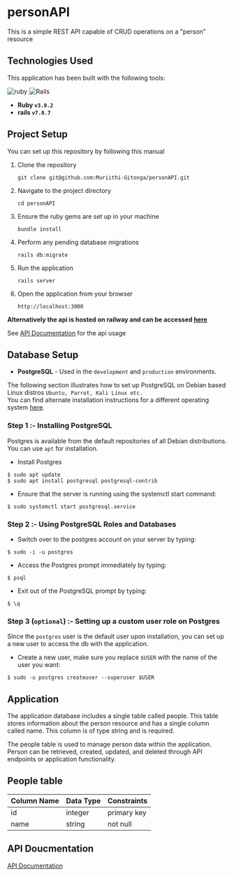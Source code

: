 # personAPI
This is a simple REST API capable of CRUD operations on a "person" resource

## Technologies Used
This application has been built with the following tools:

![ruby](https://img.shields.io/badge/Ruby-CC342D?style=for-the-badge&logo=ruby&logoColor=white)
![Rails](https://img.shields.io/badge/rails-%23CC0000.svg?style=for-the-badge&logo=ruby-on-rails&logoColor=white)

- **Ruby `v3.0.2`**
- **rails `v7.0.7`**

## Project Setup
You can set up this repository by following this manual

1. Clone the repository
    ```{shell}
   git clone git@github.com:Muriithi-Gitonga/personAPI.git
   ```
2. Navigate to the project directory
    ```{shell}
   cd personAPI
   ```
3. Ensure the ruby gems are set up in your machine
    ```{shell}
   bundle install
   ```
4. Perform any pending database migrations
   ```{shell}
   rails db:migrate
   ```
5. Run the application
    ```{shell}
    rails server
    ```
6. Open the application from your browser
    ```
   http://localhost:3000
   ```

  **Alternatively the api is hosted on railway and can be accessed [here](https://userapi-production-741d.up.railway.app/)**

See [API Documentation](DOCUMENTATION.md) for the api usage


## Database Setup

- **PostgreSQL** - Used in the `development` and `production` environments.

The following section illustrates how to set up PostgreSQL on Debian based Linux distros `Ubuntu, Parrot, Kali Linux etc.`<br/>
You can find alternate installation instructions for a different operating system [here](https://www.postgresql.org/download/).

### Step 1 :- Installing PostgreSQL

Postgres is available from the default repositories of all Debian distributions. You can use `apt` for installation.

- Install Postgres
```
$ sudo apt update
$ sudo apt install postgresql postgresql-contrib
```

- Ensure that the server is running using the systemctl start command:
```{shell}
$ sudo systemctl start postgresql.service
```

### Step 2 :- Using PostgreSQL Roles and Databases

- Switch over to the postgres account on your server by typing:
```{shell}
$ sudo -i -u postgres
```
- Access the Postgres prompt immediately by typing:
```{shell}
$ psql
```
- Exit out of the PostgreSQL prompt by typing:
```{shell}
$ \q
```

### Step 3 (`optional`) :- Setting up a custom user role on Postgres
Since the `postgres` user is the default user upon installation, you can set up a new user to access the db with the application.

- Create a new user, make sure you replace `$USER` with the name of the user you want:
```{shell}
$ sudo -u postgres createuser --superuser $USER
```


## Application

The application database includes a single table called people. This table stores information about the person resource and has a single column called name. This column is of type string and is required.

The people table is used to manage person data within the application. Person can be retrieved, created, updated, and deleted through API endpoints or application functionality.

## People table


| Column Name | Data Type | Constraints |
| ----------- | --------- | ----------- |
| id          | integer   | primary key |
| name        | string    | not null    |

## API Doucmentation

<!-- poin at the documentaion.md in this folder -->
[API Documentation](DOCUMENTATION.md)







